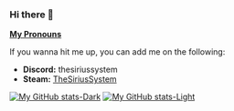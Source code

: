 ### Hi there 👋
**[My Pronouns](https://en.pronouns.page/@thesiriussystem)**

If you wanna hit me up, you can add me on the following:
* **Discord:** thesiriussystem
* **Steam:** [TheSiriusSystem](https://steamcommunity.com/id/thesiriussystem/)

[![My GitHub stats-Dark](https://github-readme-stats.vercel.app/api?username=TheSiriusSystem&show_icons=true&theme=radical#gh-dark-mode-only)](https://github.com/anuraghazra/github-readme-stats#gh-dark-mode-only)
[![My GitHub stats-Light](https://github-readme-stats.vercel.app/api?username=TheSiriusSystem&show_icons=true&theme=solarized-dark#gh-light-mode-only)](https://github.com/anuraghazra/github-readme-stats#gh-light-mode-only)

<!--
**TheSiriusSystem/TheSiriusSystem** is a ✨ _special_ ✨ repository because its `README.md` (this file) appears on your GitHub profile.

Here are some ideas to get you started:

- 🔭 I’m currently working on ...
- 🌱 I’m currently learning ...
- 👯 I’m looking to collaborate on ...
- 🤔 I’m looking for help with ...
- 💬 Ask me about ...
- 📫 How to reach me: ...
- 😄 Pronouns: ...
- ⚡ Fun fact: ...
-->
